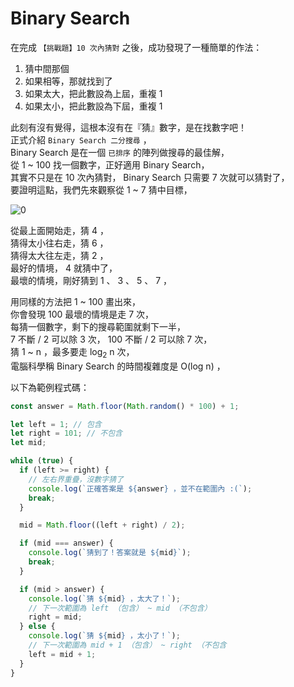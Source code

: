 # Binary Search

在完成 `【挑戰題】10 次內猜對` 之後，成功發現了一種簡單的作法：

1. 猜中間那個
2. 如果相等，那就找到了
3. 如果太大，把此數設為上屆，重複 1
4. 如果太小，把此數設為下屆，重複 1

此刻有沒有覺得，這根本沒有在『猜』數字，是在找數字吧！  
正式介紹 `Binary Search 二分搜尋` ，  
Binary Search 是在一個 `已排序` 的陣列做搜尋的最佳解，  
從 1 ~ 100 找一個數字，正好適用 Binary Search，  
其實不只是在 10 次內猜對， Binary Search 只需要 7 次就可以猜對了，  
要證明這點，我們先來觀察從 1 ~ 7 猜中目標，

![0](https://wl00887404.github.io/ac-tips/binary-search/0.png)

從最上面開始走，猜 4 ，  
猜得太小往右走，猜 6 ，  
猜得太大往左走，猜 2 ，  
最好的情境， 4 就猜中了，  
最壞的情境，剛好猜到 1 、 3 、 5 、 7 ，

用同樣的方法把 1 ~ 100 畫出來，  
你會發現 100 最壞的情境是走 7 次，  
每猜一個數字，剩下的搜尋範圍就剩下一半，  
7 不斷 / 2 可以除 3 次， 100 不斷 / 2 可以除 7 次，  
猜 1 ~ n ，最多要走 log<sub>2</sub> n 次，  
電腦科學稱 Binary Search 的時間複雜度是 O(log n) ，

以下為範例程式碼：

```javascript
const answer = Math.floor(Math.random() * 100) + 1;

let left = 1; // 包含
let right = 101; // 不包含
let mid;

while (true) {
  if (left >= right) {
    // 左右界重疊，沒數字猜了
    console.log(`正確答案是 ${answer} ，並不在範圍內 :(`);
    break;
  }

  mid = Math.floor((left + right) / 2);

  if (mid === answer) {
    console.log(`猜到了！答案就是 ${mid}`);
    break;
  }

  if (mid > answer) {
    console.log(`猜 ${mid} ，太大了！`);
    // 下一次範圍為 left （包含） ~ mid （不包含）
    right = mid;
  } else {
    console.log(`猜 ${mid} ，太小了！`);
    // 下一次範圍為 mid + 1 （包含） ~ right （不包含
    left = mid + 1;
  }
}
```
